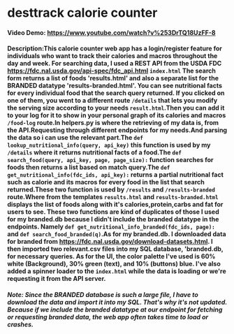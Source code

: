# desttrack calorie counter
#### Video Demo:  https://www.youtube.com/watch?v%253DrTQ18UzFF-8
#### Description:This calorie counter web app has a login/register feature for individuals who want to track their calories and macros throughout the day and week. For searching data, I used a REST API from the USDA FDC https://fdc.nal.usda.gov/api-spec/fdc_api.html `index.html` The search form returns a list of foods 'results.html' and also a separate list for the BRANDED datatype 'results-branded.html'. You can see nutritional facts for every individual food that the search query returned. If you clicked on one of them, you went to a different route `/details` that lets you modify the serving size according to your needs `result.html`.Then you can add it to your log for it to show in your personal graph of its calories and macros `/food-log` route.In helpers.py is where the retrieving of my data is, from the API.Requesting through different endpoints for my needs.And parsing the data so i can use the relevant part.The `def lookup_nutritional_info(query, api_key)` this function is used by my `/details` where it returns nutritional facts of a food.The `def search_food(query, api_key, page, page_size):` function searches for foods then returns a list based on match query.The `def get_nutritional_info(fdc_ids, api_key):` returns a partial nutritional fact such as calorie and its macros for every food in the list that search returned.These two function is used by `/results` and `/results-branded` route.Where from the templates `results.html` and `results-branded.html` displays the list of foods along with it's calories,protein,carbs and fat for users to see. These two functions are kind of duplicates of those I used for my branded.db because I didn't include the branded datatype in the endpoints. Namely `def get_nutritional_info_branded(fdc_ids, page):` and `def search_food_branded(q)`.As for my branded.db. I downloaded data for branded from https://fdc.nal.usda.gov/download-datasets.html. I then imported two relevant.csv files into my SQL database, 'branded.db, for necessary queries. As for the UI, the color palette I've used is 60% white (Background), 30% green (text), and 10% (buttons) blue. I've also added a spinner loader to the `index.html` while the data is loading or we're requesting it from the API server.


##### Note: Since the BRANDED database is such a large file, I have to download the data and import it into my SQL. That's why it's not updated. Because if we include the branded datatype at our endpoint for fetching or requesting branded data, the web app often takes time to load or crashes.








